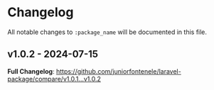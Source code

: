 # Changelog

All notable changes to `:package_name` will be documented in this file.

## v1.0.2 - 2024-07-15

**Full Changelog**: https://github.com/juniorfontenele/laravel-package/compare/v1.0.1...v1.0.2
